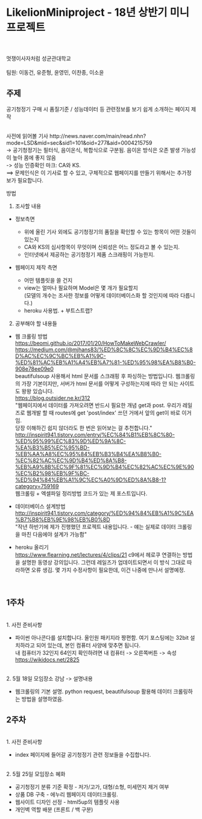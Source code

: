 # LikelionMiniproject - 18년 상반기 미니프로젝트
<br><br>
멋쟁이사자처럼 성균관대학교<br><br>
팀원: 이동건, 유준형, 윤영민, 이찬종, 이소윤

## 주제
<p>공기청정기 구매 시 품질기준 / 성능데이터 등 관련정보를 보기 쉽게 소개하는 페이지 제작</p>
<br>
사전에 읽어볼 기사	
http://news.naver.com/main/read.nhn?mode=LSD&mid=sec&sid1=101&oid=277&aid=0004215759	<br>
	-> 공기청정기는 필터식, 음이온식, 복합식으로 구분됨. 음이온 방식은 오존 발생 가능성이 높아 몸에 좋지 않음<br>
	-> 성능 인증확인 마크: CA와 KS.<br>
==> 문제인식은 이 기사로 할 수 있고, 구체적으로 웹페이지를 만들기 위해서는 추가정보가 필요합니다.	<br>

방법	<br>
1. 조사할 내용	<br>
* 정보측면	<br>
   - 위에 올린 기사 외에도 공기청정기의 품질을 확인할 수 있는 항목이 어떤 것들이 있는지	
   - CA와 KS의 심사항목이 무엇이며 신뢰성은 어느 정도라고 볼 수 있는지.	
   - 인터넷에서 제공하는 공기청정기 제품 스크래핑이 가능한지.	
	
	
* 웹페이지 제작 측면	
    - 어떤 템플릿을 쓸 건지	
    - view는 얼마나 필요하며 Model은 몇 개가 필요할지	
	(모델의 개수는 조사한 정보를 어떻게 데이터베이스화 할 것인지에 따라 다릅니다.)
    - heroku 사용법. +  부트스트랩?	
	
2. 공부해야 할 내용들	
 - 웹 크롤링 방법	
	https://beomi.github.io/2017/01/20/HowToMakeWebCrawler/
	https://medium.com/@mjhans83/%ED%8C%8C%EC%9D%B4%EC%8D%AC%EC%9C%BC%EB%A1%9C-%ED%81%AC%EB%A1%A4%EB%A7%81-%ED%95%98%EA%B8%B0-908e78ee09e0 <br>
	beautifulsoup 사용해서 html 문서를 스크래핑 후 파싱하는 방법입니다. 웹크롤링의 가장 기본이지만, 서버가 html 문서를 어떻게 구성하는지에 따라 안 되는 사이트도 왕왕 있습니다. <br>
	https://blog.outsider.ne.kr/312 <br>
	"웹페이지에서 데이터를 가져오려면 반드시 필요한 개념 get과 post. 우리가 레일즈로 웹개발 할 때 routes에 get 'post/index' 쓰던 거에서 앞의 get이 바로 이거임. <br>
당장 이해하긴 쉽지 않더라도 한 번은 읽어보는 걸 추천합니다." <br>
	http://inspirit941.tistory.com/entry/%EC%84%B1%EB%8C%80-%ED%95%99%EC%83%9D%ED%9A%8C-%EA%B3%B5%EC%95%BD-%EB%AA%A8%EC%95%84%EB%B3%B4%EA%B8%B0-%EC%82%AC%EC%9D%B4%ED%8A%B8-%EB%A9%8B%EC%9F%81%EC%9D%B4%EC%82%AC%EC%9E%90%EC%B2%98%EB%9F%BC-%ED%94%84%EB%A1%9C%EC%A0%9D%ED%8A%B8-1?category=759169 <br>
	웹크롤링 +  엑셀파일 정리방법 코드가 있는 제 포스트입니다.<br>
	
  - 데이터베이스 설계방법	
	http://inspirit941.tistory.com/category/%ED%94%84%EB%A1%9C%EA%B7%B8%EB%9E%98%EB%B0%8D <br>
	"작년 하반기에 제가 진행했던 프로젝트 내용입니다. - 얘는 실제로 데이터 크롤링을 마친 다음에야 설계가 가능함"
	
 - heroku 올리기	
	https://www.flearning.net/lectures/4/clips/21
	c9에서 헤로쿠 연결하는 방법을 설명한 동영상 강의입니다.
	그런데 레일즈가 업데이트되면서 이 방식 그대로 따라하면 오류 생김. 몇 가지 수정사항이 필요한데, 이건 나중에 만나서 설명예정. <br>
  <br>
  
  ## 1주차
  <br>
1. 사전 준비사항 <br>

  - 파이썬 아나콘다를 설치합니다. 올인원 패키지라 짱편함. 여기 포스팅에는 32bit 설치하라고 되어 있는데, 본인 컴퓨터 사양에 맞추면 됩니다.	<br>
  내 컴퓨터가 32인지 64인지 확인하려면 내 컴퓨터 -> 오른쪽버튼 -> 속성	<br>
    https://wikidocs.net/2825	<br>
<br>
2. 5월 18일 모임장소 강남 -> 설명내용 <br>

  - 웹크롤링의 기본 설명. python request, beautifulsoup 활용해 데이터 크롤링하는 방법을 설명하였음. 


  ## 2주차
<br>
 1. 사전 준비사항

   - index 페이지에 들어갈 공기청정기 관련 정보들을 수집합니다.
 <br>  
 2. 5월 25일 모임장소 혜화

   - 공기청정기 분류 기준 확정 - 저가/고가, 대형/소형, 미세먼지 제거 여부 <br>
   - 상품 DB 구축 - 에누리 웹페이지 데이터크롤링.
   - 웹사이트 디자인 선정 - html5up의 템플릿 사용
   - 개인벽 역할 배분 (프론트 / 백 구분)
